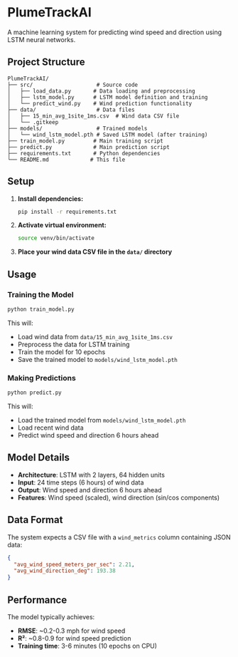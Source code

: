 # PlumeTrackAI

A machine learning system for predicting wind speed and direction using LSTM neural networks.

## Project Structure

```
PlumeTrackAI/
├── src/                    # Source code
│   ├── load_data.py       # Data loading and preprocessing
│   ├── lstm_model.py      # LSTM model definition and training
│   └── predict_wind.py    # Wind prediction functionality
├── data/                   # Data files
│   ├── 15_min_avg_1site_1ms.csv  # Wind data CSV file
│   └── .gitkeep
├── models/                 # Trained models
│   └── wind_lstm_model.pth # Saved LSTM model (after training)
├── train_model.py         # Main training script
├── predict.py             # Main prediction script
├── requirements.txt       # Python dependencies
└── README.md             # This file
```

## Setup

1. **Install dependencies:**
   ```bash
   pip install -r requirements.txt
   ```

2. **Activate virtual environment:**
   ```bash
   source venv/bin/activate
   ```

3. **Place your wind data CSV file in the `data/` directory**

## Usage

### Training the Model

```bash
python train_model.py
```

This will:
- Load wind data from `data/15_min_avg_1site_1ms.csv`
- Preprocess the data for LSTM training
- Train the model for 10 epochs
- Save the trained model to `models/wind_lstm_model.pth`

### Making Predictions

```bash
python predict.py
```

This will:
- Load the trained model from `models/wind_lstm_model.pth`
- Load recent wind data
- Predict wind speed and direction 6 hours ahead

## Model Details

- **Architecture**: LSTM with 2 layers, 64 hidden units
- **Input**: 24 time steps (6 hours) of wind data
- **Output**: Wind speed and direction 6 hours ahead
- **Features**: Wind speed (scaled), wind direction (sin/cos components)

## Data Format

The system expects a CSV file with a `wind_metrics` column containing JSON data:
```json
{
  "avg_wind_speed_meters_per_sec": 2.21,
  "avg_wind_direction_deg": 193.38
}
```

## Performance

The model typically achieves:
- **RMSE**: ~0.2-0.3 mph for wind speed
- **R²**: ~0.8-0.9 for wind speed prediction
- **Training time**: 3-6 minutes (10 epochs on CPU)
